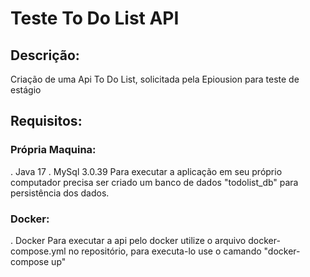 # Teste To Do List API
## Descrição:
Criação de uma Api To Do List, solicitada pela Epiousion para teste de estágio
## Requisitos:
### Própria Maquina:
. Java 17
. MySql 3.0.39
Para executar a aplicação em seu próprio computador precisa ser criado um banco de dados "todolist_db" para persistência dos dados.
### Docker:
. Docker
Para executar a api pelo docker utilize o arquivo docker-compose.yml no repositório, para executa-lo use o camando "docker-compose up"

